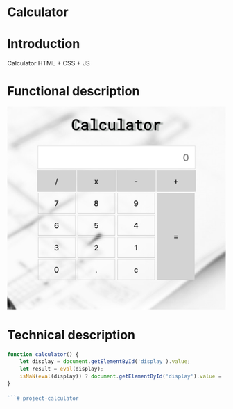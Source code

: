 Calculator
=========

# Introduction

Calculator HTML + CSS + JS

# Functional description

![Resultados calculadora](images/calculadora.png)


# Technical description

```javascript
function calculator() {
    let display = document.getElementById('display').value;
    let result = eval(display);
    isNaN(eval(display)) ? document.getElementById('display').value = 'undefined' : document.getElementById('display').value = result;
}

```# project-calculator
